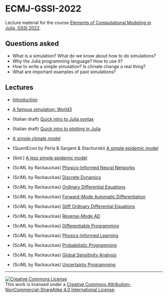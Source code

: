 # ECMJ-GSSI-2022
Lecture material for the course [Elements of Computational Modeling in Julia, GSSI 2022](https://natema.github.io/ECMJ-GSSI-2022/).

## Questions asked
- What is a simulation? What do we know about how to do simulations? 
- Why the Julia programming language? How to use it?
- How to write a simple simulation? Is climate change a real thing? 
- What are important examples of past simulations? 

## Lectures

- [Introduction](/ECMJ-GSSI-2022/notebooks/intro)
- [A famous simulation: World3](/ECMJ-GSSI-2022/notebooks/world3)

- (Italian draft) [Quick intro to Julia syntax](https://natema.github.io/ECMJ-it-2022/lectures/lezione_0.2_-_introduzione_a_julia.jl.html)
- (Italian draft) [Quick intro to plotting in Julia](https://natema.github.io/ECMJ-it-2022/lectures/lezione_0.3_come_produrre_grafici.jl.html)

- [A simple climate model](/ECMJ-GSSI-2022/notebooks/simple_climate)

- (QuantEcon by Perla & Sargent & Stachurski) [A simple epidemic model](https://julia.quantecon.org/continuous_time/seir_model.html)
- (ibid.) [A less simple epidemic model](https://julia.quantecon.org/continuous_time/covid_sde.html)

- (SciML by Rackauckas) [Physics-Informed Neural Networks](https://book.sciml.ai/notes/03/)
- (SciML by Rackauckas) [Discrete Dynamics](https://book.sciml.ai/notes/04/)
- (SciML by Rackauckas) [Ordinary Differential Equations](https://book.sciml.ai/notes/07/)
- (SciML by Rackauckas) [Forward-Mode Automatic Differentiation](https://book.sciml.ai/notes/08/)
- (SciML by Rackauckas) [Stiff Ordinary Differential Equations](https://book.sciml.ai/notes/09/)
- (SciML by Rackauckas) [Reverse-Mode AD](https://book.sciml.ai/notes/10/)
- (SciML by Rackauckas) [Differentiable Programming](https://book.sciml.ai/notes/11/)
- (SciML by Rackauckas) [Physics-Informed Learning](https://book.sciml.ai/notes/15/)
- (SciML by Rackauckas) [Probabilistic Programming](https://book.sciml.ai/notes/16/)
- (SciML by Rackauckas) [Global Sensitivity Analysis](https://book.sciml.ai/notes/17/)
- (SciML by Rackauckas) [Uncertainty Programming](https://book.sciml.ai/notes/19/)

----

<a rel="license" href="http://creativecommons.org/licenses/by-nc-sa/4.0/"><img alt="Creative Commons License" style="border-width:0" src="https://i.creativecommons.org/l/by-nc-sa/4.0/88x31.png" /></a><br />This work is licensed under a <a rel="license" href="http://creativecommons.org/licenses/by-nc-sa/4.0/">Creative Commons Attribution-NonCommercial-ShareAlike 4.0 International License</a>.
